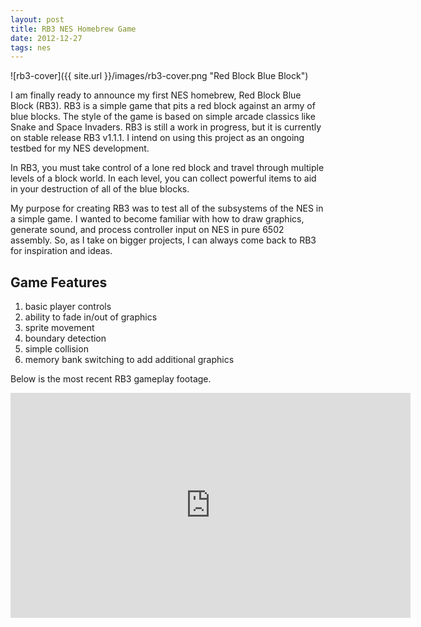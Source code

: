```yaml
---
layout: post
title: RB3 NES Homebrew Game
date: 2012-12-27 
tags: nes
---
```


![rb3-cover]({{ site.url }}/images/rb3-cover.png "Red Block Blue Block")

I am finally ready to announce my first NES homebrew, Red Block Blue Block (RB3). RB3 is a simple game that pits a red block against an army of blue blocks. The style of the game is based on simple arcade classics like Snake and Space Invaders. RB3 is still a work in progress, but it is currently on stable release RB3 v1.1.1. I intend on using this project as an ongoing testbed for my NES development.

In RB3, you must take control of a lone red block and travel through multiple levels of a block world. In each level, you can collect powerful items to aid in your destruction of all of the blue blocks.

My purpose for creating RB3 was to test all of the subsystems of the NES in a simple game. I wanted to become familiar with how to draw graphics, generate sound, and process controller input on NES in pure 6502 assembly. So, as I take on bigger projects, I can always come back to RB3 for inspiration and ideas.

## Game Features

1. basic player controls
2. ability to fade in/out of graphics
3. sprite movement
4. boundary detection
5. simple collision
6. memory bank switching to add additional graphics

Below is the most recent RB3 gameplay footage.

<div class="video-wrapper">
    <iframe width="640" height="360" src="https://www.youtube.com/embed/n5TgZdyWYL8" frameborder="0" allowfullscreen></iframe>
</div>